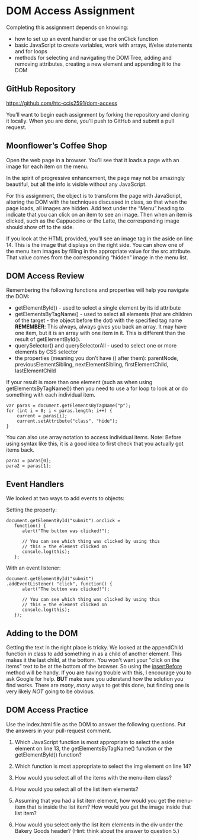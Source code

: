 # DOM Access Assignment
Completing this assignment depends on knowing:

- how to set up an event handler or use the onClick function 
- basic JavaScript to create variables, work with arrays, if/else statements and for loops
- methods for selecting and navigating the DOM Tree, adding and removing attributes, creating a new element and appending it to the DOM 

## GitHub Repository
https://github.com/htc-ccis2591/dom-access

You’ll want to begin each assignment by forking the repository and cloning it locally.  When you are done, you’ll push to GitHub and submit a pull request.

## Moonflower’s Coffee Shop
Open the web page in a browser.  You’ll see that it loads a page with an image for each item on the menu.  

In the spirit of progressive enhancement, the page may not be amazingly beautiful, but all the info is visible without any JavaScript.

For this assignment, the object is to transform the page with JavaScript, altering the DOM with the techniques discussed in class, so that when the page loads, all images are hidden.  Add text under the “Menu” heading to indicate that you can click on an item to see an image.  Then when an item is clicked,  such as the Cappuccino or the Latte, the corresponding image should show off to the side.

If you look at the HTML provided, you’ll see an image tag in the aside on line 14.  This is the image that displays on the right side.  You can show one of the menu item images by filling in the appropriate value for the src attribute.  That value comes from the corresponding “hidden” image in the menu list.

## DOM Access Review
Remembering the following functions and properties will help you navigate the DOM:

- getElementById() - used to select a single element by its id attribute
- getElementsByTagName() - used to select all elements (that are children of the target - the object before the dot) with the specified tag name __REMEMBER__: This always, always gives you back an array.  It may have one item, but it is an array with one item in it.  This is different than the result of getElementById().
- querySelector() and querySelectorAll - used to select one or more elements by CSS selector
- the properties (meaning you don’t have () after them): parentNode, previousElementSibling, nextElementSibling, firstElementChild, lastElementChild

If your result is more than one element (such as when using getElementsByTagName()) then you need to use a for loop to look at or do something with each individual item.  

```
var paras = document.getElementsByTagName("p");
for (int i = 0; i < paras.length; i++) {
    current = paras[i];
    current.setAttribute("class", "hide");
}
```

You can also use array notation to access individual items.  Note:  Before using syntax like this, it is a good idea to first check that you actually got items back. 

```
para1 = paras[0];
para2 = paras[1];
```

## Event Handlers
We looked at two ways to add events to objects:

Setting the property:
```
document.getElementById("submit").onclick = 
   function() {
      alert("The button was clicked!");
      
      // You can see which thing was clicked by using this
      // this = the element clicked on
      console.log(this);
   };
```

With an event listener:
```
document.getElementById("submit")
.addEventListener( "click", function() {
      alert("The button was clicked!");
      
      // You can see which thing was clicked by using this
      // this = the element clicked on
      console.log(this);
   });
```   


## Adding to the DOM
Getting the text in the right place is tricky.  We looked at the appendChild function in class to add something in as a child of another element.  This makes it the last child, at the bottom.  You won't want your "click on the items" text to be at the bottom of the browser.  So using the [insertBefore](http://www.w3schools.com/jsref/met_node_insertbefore.asp) method will be handy.  If you are having trouble with this, I encourage you to ask Google for help.  __BUT__ make sure you uderstand how the solution you find works.  There are *many*, *many* ways to get this done, but finding one is very likely *NOT* going to be obvious.


## DOM Access Practice
Use the index.html file as the DOM to answer the following questions.  Put the answers in your pull-request comment.

1. Which JavaScript function is most appropriate to select the aside element on line 13, the getElementsByTagName() function or the getElementById() function?

2. Which function is most appropriate to select the img element on line 14?

3. How would you select all of the items with the menu-item class?

4. How would you select all of the list item elements?

5. Assuming that you had a list item element, how would you get the menu-item that is inside the list item?  How would you get the image inside that list item?

6. How would you select only the list item elements in the div under the Bakery Goods header?  (Hint: think about the answer to question 5.)
